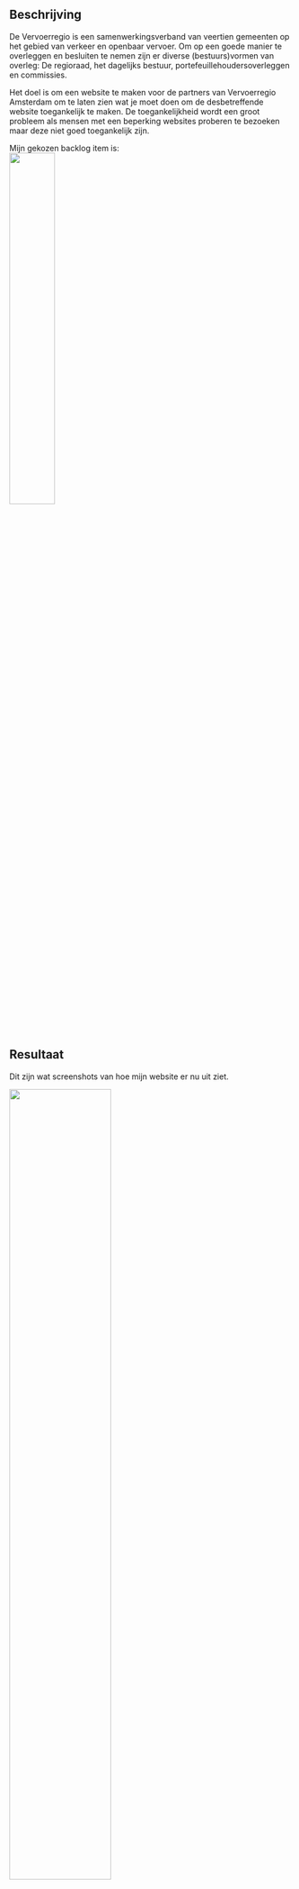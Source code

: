## Beschrijving
De Vervoerregio is een samenwerkingsverband van veertien gemeenten op het gebied van verkeer en openbaar vervoer. Om op een goede manier te overleggen en besluiten te nemen zijn er diverse (bestuurs)vormen van overleg: De regioraad, het dagelijks bestuur, portefeuillehoudersoverleggen en commissies.

Het doel is om een website te maken voor de partners van Vervoerregio Amsterdam om te laten zien wat je moet doen om de desbetreffende website toegankelijk te maken. De toegankelijkheid wordt een groot probleem als mensen met een beperking websites proberen te bezoeken maar deze niet goed toegankelijk zijn.

Mijn gekozen backlog item is:
<br>
<img src="https://user-images.githubusercontent.com/112860052/195828966-26c470b9-cd91-4868-a874-aab057c5fe00.png" width="40%">

## Resultaat
Dit zijn wat screenshots van hoe mijn website er nu uit ziet.

<img src="https://user-images.githubusercontent.com/112860052/195830712-45c4b7d1-21b5-49af-9e22-fb3df79f19a1.png" width="60%">
<img src="https://user-images.githubusercontent.com/112860052/195830786-f80c8078-6cd2-4fd3-9564-78787a825471.png" width="60%">
<img src="https://user-images.githubusercontent.com/112860052/195830849-9f4945ab-fc15-4185-b62d-c95d23ef2d28.png" width="60%">

En dit is hoe het er uit ziet op een mobiel.

<img src="https://user-images.githubusercontent.com/112860052/195831679-6aec0cb6-edc9-494b-9b86-c3b0c65e9323.png" width="20%">
<img src="https://user-images.githubusercontent.com/112860052/195831766-d81a6003-039e-4d97-a826-7d33ccfa98d6.png" width="20%">
<img src="https://user-images.githubusercontent.com/112860052/195831815-9a07a932-29a1-4c5c-9c94-62a2e40fe9cc.png" width="20%">

Op de site kan je zien wat je per onderwerp kan doen om een website toegankelijker te maken. Je kan bijvoorbeeld op het kopje afbeeldingen klikken en dan kom je op een andere pagina waar je alles kunt lezen over hoe je toegankelijk om kunt gaan met het gebruiken van afbeeldingen.

Voor deze website heb ik voornamelijk html gebruikt en dat daaran gestijld met css, ook heb ik een beetje javascript gebruikt voor wat bewegingen.

De site staat live op https://sanhont.github.io/the-client-case 
